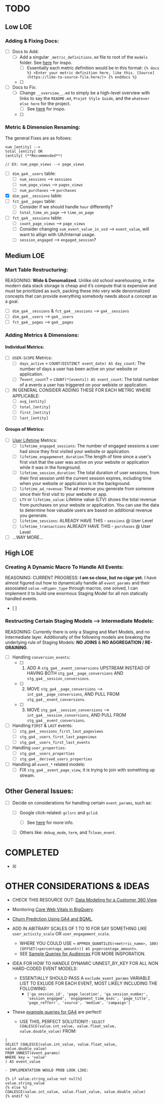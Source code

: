 # TODO
## Low LOE
### Adding & Fixing Docs:
- [ ] Docs to Add:
	- [ ] Add a singular `_metric_definitions.md` file to root of the `models` folder. See [here](https://gitlab.com/gitlab-data/analytics/-/tree/master/transform/snowflake-dbt/models) for inspo.
		- [ ] Essentially each metric definition would be in this format: `{% docs %} <Enter your metric definition here, like this. [Source](https://like-to-source-file.here/)> {% enddocs %}`
	- [ ] 
- [ ] Docs to Fix:
	- [ ] Change `__overview__.md` to simply be a high-level overview with links to say the `README.md`, `Projet Style Guide`, and the `whatever else here` for the project.
		- [ ] See [here](https://gitlab.com/gitlab-data/analytics/-/blob/master/transform/snowflake-dbt/models/overview.md) for inspo.
	- [ ] 
### Metric & Dimension Renaming:
The general Fixes are as follows:
```
num_[entity] --> 
total_[entity] OR
[entity] (**Recommended**)

// EX: num_page_views --> page_views
```
- [ ] `dim_ga4__users` table:
	- [ ] `num_sessions` --> `sessions`
	- [ ] `num_page_views` --> `pages_views`
	- [ ] `num_purchases` --> `purchases`
- [x] `dim_ga4__sessions` table:
- [ ] `fct_ga4__pages` table:
	- [ ]  Consider if we should handle `hour` differently?
	- [ ] `total_time_on_page` --> `time_on_page`
- [ ] `fct_ga4__sessions` table:
	- [ ] `count_page_views` --> `page_views`
	- [ ] Consider changing `sum_event_value_in_usd` --> `event_value`, will want to allign with UA/Internal usage.
	- [ ] `session_engaged` --> `engaged_session`?

## Medium LOE
### Mart Table Restructuring:
REASONING: **Wide & Denomalized.** Unlike old school warehousing, in the modern data stack storage is cheap and it’s compute that is expensive and must be prioritized as such, packing these into very wide denormalized concepts that can provide everything somebody needs about a concept as a goal.
- [ ] `dim_ga4__sessions` & `fct_ga4__sessions` --> `ga4__sessions`
- [ ] `dim_ga4__users` --> `ga4__users`
- [ ] `fct_ga4__pages` --> `ga4__pages`

### Adding Metrics & Dimensions:
#### Individual Metrics:
- [ ] `USER-SCOPE` Metrics:
	- [ ] `days_active` = `COUNT(DISTINCT event_date) AS day_count`: The number of days a user has been active on your website or application.
	- [ ] ?`event_count`? = `COUNT(*[events]) AS event_count`: The total number of a events a user has triggered on your webiste or application.

- [ ] IN GENERAL CONSIDER ADDING THESE FOR EACH METRIC WHERE APPLICABLE:
	- [ ] `avg_[entity]`
	- [ ] `total_[entity]`
	- [ ] `first_[entity]`
	- [ ] `last_[entity]`

#### Groups of Metrics:
- [ ] [User Lifetime](https://support.google.com/analytics/answer/9143382) Metrics:
	- [ ] `lifetime_engaged_sessions`: The number of engaged sessions a user had since they first visited your website or application.
	- [ ] `lifetime_engagemenet_duration`:The length of time since a user's first visit that the user was active on your website or application while it was in the foreground.
	- [ ] `lifetime_session_duration`: The total duration of user sessions, from their first session until the current session expires, including time when your website or application is in the background.
	- [ ] `lifetime_ad_revenue`: The ad revenue you generate from someone since their first visit to your website or app.
	- [ ] `LTV` or `lifetime_value`: Lifetime value (LTV) shows the total revenue from purchases on your website or application. You can use the data to determine how valuable users are based on additional revenue you generate.
	- [ ] `lifetime_sessions`: ALREADY HAVE THIS - `sessions` @ User Level
	- [ ] `lifetime_transactions` ALREADY HAVE THIS - `purchases` @ User Level
- [ ] ...WAY MORE...

## High LOE
### Creating A Dynamic Macro To Handle All Events:
REASONING: 
CURRENT PROGRESS: **I am so close, but no cigar yet.** I have almost figured out how to dynamically handle all `event_params` and their assosiated `value.<dtype>_type` through macros, one solved, I can implement it to build one enormous Staging Model for all non statically handled events.
- [ ] 

### Restructing Certain Staging Models --> Intermediate Models:
REASONING: Currently there is only a Staging and Mart Models, and no Intermediate layer. Additionally of the following models are breaking the underlying rule of Staging Models: **NO JOINS** & **NO AGGREGATION / RE-GRAINING**.
- [ ] Handling `conversion_events`:
	- [ ] 1. ADD A `stg_ga4__event_conversions` UPSTREAM INSTEAD OF HAVING BOTH `stg_ga4__page_conversions` AND `stg_ga4__session_conversions`.
	- [ ] 2. MOVE `stg_ga4__page_conversions` --> `int_ga4__page_conversions`, AND PULL FROM `stg_ga4__event_conversions`.
	- [ ] 3. MOVE `stg_ga4__session_conversions` --> `int_ga4__session_conversions`, AND PULL FROM `stg_ga4__event_conversions`.
- [ ] Handling `FIRST` & `LAST` events:
	- [ ] `stg_ga4__sessions_first_last_pageviews`
	- [ ] `stg_ga4__users_first_last_pageviews`
	- [ ] `stg_ga4__users_first_last_events`
- [ ] Handling `user_properties`:
	- [ ] `stg_ga4__users_properties`
	- [ ] `stg_ga4__derived_users_properties`
- [ ] Handling all `event_*` related models:
	- [ ] FIX `stg_ga4__event_page_view`, it is trying to join with something up stream.

## Other General Issues:
- [ ] Decide on considerations for handling certain `event_params`, such as: 
	- [ ] Google click-related: `gclsrc` and `gclid`.
		- [ ] See [here](https://support.google.com/searchads/answer/7342044) for more info.
	- [ ] Others like: `debug_mode`, `term`, and ?`clean_event`.


# COMPLETED
- [x]


# OTHER CONSIDERATIONS & IDEAS
- CHECK THIS RESOURCE OUT: [Data Modeling for a Customer 360 View](https://docs.getdbt.com/blog/customer-360-view-identity-resolution#step-3-model-the-gaggle).
- Monitoring [Core Web Vitals in BigQuery](https://web.dev/vitals-ga4/).
- [Churn Prediction Using GA4 and BQML](https://cloud.google.com/blog/topics/developers-practitioners/churn-prediction-game-developers-using-google-analytics-4-ga4-and-bigquery-ml).
- ADD IN ABITRARY SCALES OF 1 TO 10 FOR SAY SOMETHING LIKE `user_activity_scale` OR `user_engagement_scale`.
	- WHERE YOU COULD USE ~ `APPROX_QUANTILES(<metrric_name>, 100)[OFFSET(<percentage_amount>)] AS p<percentage_amount>`.
	- SEE [Sample Queries for Audiences](https://support.google.com/analytics/answer/9037342?hl=en&ref_topic=9359001#zippy=%2Cin-this-article) FOR MORE INSPORATION.
- IDEA FOR HOW TO HANDLE DYNAMIC UNNEST_BY_KEY FOR ALL NON HARD-CODED EVENT MODELS:
	- ESSENTIALLY SHOULD PASS A `exclude_event_params` VARIABLE LIST TO EXLUDE FOR EACH EVENT, MOST LIKELY INCLUDING THE FOLLOWING: 
		- `['ga_session_id', 'page_location', 'ga_session_number', 'session_engaged', 'engagement_time_msec', 'page_title', 'page_refferr', 'source', 'medium', 'campaign']`

- These [example queries for GA4](https://developers.google.com/analytics/bigquery/basic-queries) are perfect!
	- USE THIS, PERFECT SOLUTION!!! : `SELECT COALESCE(value.int_value, value.float_value, value.double_value)` FROM:
```
(
SELECT COALESCE(value.int_value, value.float_value, value.double_value)
FROM UNNEST(event_params)
WHERE key = 'value'
) AS event_value
```
	- IMPLEMENTATION WOULD PROB LOOK LIKE:
```
{% if value.string_value not null%}
value.string_value
{% else %}
COALESCE(value.int_value, value.float_value, value.double_value)
{% endif %}
```